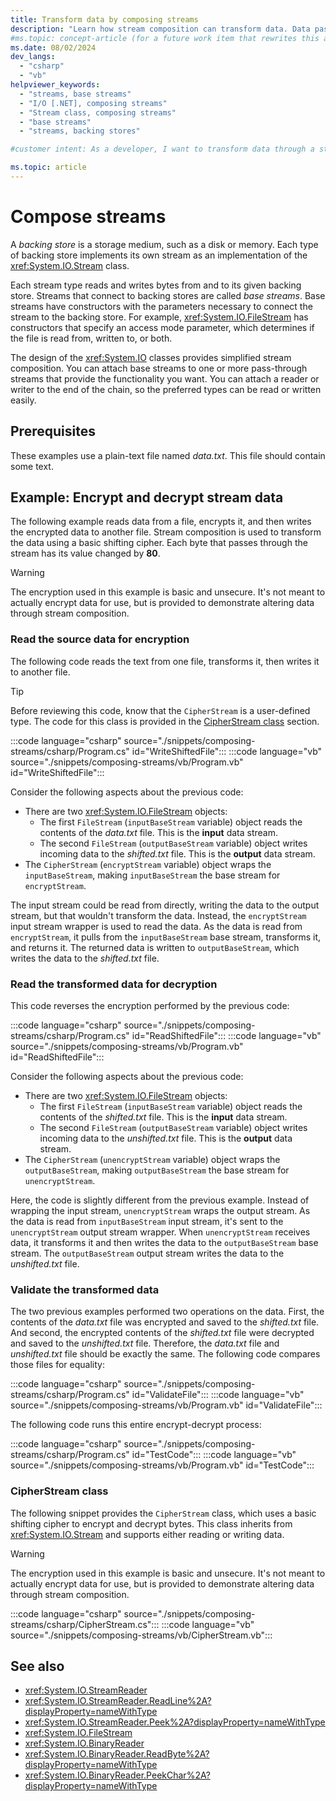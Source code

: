 ```yaml
---
title: Transform data by composing streams
description: "Learn how stream composition can transform data. Data passing through the stream is automatically altered."
#ms.topic: concept-article (for a future work item that rewrites this article in this format)
ms.date: 08/02/2024
dev_langs: 
  - "csharp"
  - "vb"
helpviewer_keywords: 
  - "streams, base streams"
  - "I/O [.NET], composing streams"
  - "Stream class, composing streams"
  - "base streams"
  - "streams, backing stores"

#customer intent: As a developer, I want to transform data through a stream so that I can read or write the data in a different way/

ms.topic: article
---
```

# Compose streams

A *backing store* is a storage medium, such as a disk or memory. Each type of backing store implements its own stream as an implementation of the <xref:System.IO.Stream> class.

Each stream type reads and writes bytes from and to its given backing store. Streams that connect to backing stores are called *base streams*. Base streams have constructors with the parameters necessary to connect the stream to the backing store. For example, <xref:System.IO.FileStream> has constructors that specify an access mode parameter, which determines if the file is read from, written to, or both.

The design of the <xref:System.IO> classes provides simplified stream composition. You can attach base streams to one or more pass-through streams that provide the functionality you want. You can attach a reader or writer to the end of the chain, so the preferred types can be read or written easily.  

## Prerequisites

These examples use a plain-text file named _data.txt_. This file should contain some text.

## Example: Encrypt and decrypt stream data

The following example reads data from a file, encrypts it, and then writes the encrypted data to another file. Stream composition is used to transform the data using a basic shifting cipher. Each byte that passes through the stream has its value changed by **80**.

> [!WARNING]
> The encryption used in this example is basic and unsecure. It's not meant to actually encrypt data for use, but is provided to demonstrate altering data through stream composition.

### Read the source data for encryption

The following code reads the text from one file, transforms it, then writes it to another file.

> [!TIP]
> Before reviewing this code, know that the `CipherStream` is a user-defined type. The code for this class is provided in the [CipherStream class](#cipherstream-class) section.

:::code language="csharp" source="./snippets/composing-streams/csharp/Program.cs" id="WriteShiftedFile":::
:::code language="vb" source="./snippets/composing-streams/vb/Program.vb" id="WriteShiftedFile":::

Consider the following aspects about the previous code:

- There are two <xref:System.IO.FileStream> objects:
  - The first `FileStream` (`inputBaseStream` variable) object reads the contents of the _data.txt_ file. This is the **input** data stream.
  - The second `FileStream` (`outputBaseStream` variable) object writes incoming data to the _shifted.txt_ file. This is the **output** data stream.
- The `CipherStream` (`encryptStream` variable) object wraps the `inputBaseStream`, making `inputBaseStream` the base stream for `encryptStream`.

The input stream could be read from directly, writing the data to the output stream, but that wouldn't transform the data. Instead, the `encryptStream` input stream wrapper is used to read the data. As the data is read from `encryptStream`, it pulls from the `inputBaseStream` base stream, transforms it, and returns it. The returned data is written to `outputBaseStream`, which writes the data to the _shifted.txt_ file.

### Read the transformed data for decryption

This code reverses the encryption performed by the previous code:

:::code language="csharp" source="./snippets/composing-streams/csharp/Program.cs" id="ReadShiftedFile":::
:::code language="vb" source="./snippets/composing-streams/vb/Program.vb" id="ReadShiftedFile":::

Consider the following aspects about the previous code:

- There are two <xref:System.IO.FileStream> objects:
  - The first `FileStream` (`inputBaseStream` variable) object reads the contents of the _shifted.txt_ file. This is the **input** data stream.
  - The second `FileStream` (`outputBaseStream` variable) object writes incoming data to the _unshifted.txt_ file. This is the **output** data stream.
- The `CipherStream` (`unencryptStream` variable) object wraps the `outputBaseStream`, making `outputBaseStream` the base stream for `unencryptStream`.

Here, the code is slightly different from the previous example. Instead of wrapping the input stream, `unencryptStream` wraps the output stream. As the data is read from `inputBaseStream` input stream, it's sent to the `unencryptStream` output stream wrapper. When `unencryptStream` receives data, it transforms it and then writes the data to the `outputBaseStream` base stream. The `outputBaseStream` output stream writes the data to the _unshifted.txt_ file.

### Validate the transformed data

The two previous examples performed two operations on the data. First, the contents of the _data.txt_ file was encrypted and saved to the _shifted.txt_ file. And second, the encrypted contents of the _shifted.txt_ file were decrypted and saved to the _unshifted.txt_ file. Therefore, the _data.txt_ file and _unshifted.txt_ file should be exactly the same. The following code compares those files for equality:

:::code language="csharp" source="./snippets/composing-streams/csharp/Program.cs" id="ValidateFile":::
:::code language="vb" source="./snippets/composing-streams/vb/Program.vb" id="ValidateFile":::

The following code runs this entire encrypt-decrypt process:

:::code language="csharp" source="./snippets/composing-streams/csharp/Program.cs" id="TestCode":::
:::code language="vb" source="./snippets/composing-streams/vb/Program.vb" id="TestCode":::

### CipherStream class

The following snippet provides the `CipherStream` class, which uses a basic shifting cipher to encrypt and decrypt bytes. This class inherits from <xref:System.IO.Stream> and supports either reading or writing data.

> [!WARNING]
> The encryption used in this example is basic and unsecure. It's not meant to actually encrypt data for use, but is provided to demonstrate altering data through stream composition.

:::code language="csharp" source="./snippets/composing-streams/csharp/CipherStream.cs":::
:::code language="vb" source="./snippets/composing-streams/vb/CipherStream.vb":::

## See also

- <xref:System.IO.StreamReader>
- <xref:System.IO.StreamReader.ReadLine%2A?displayProperty=nameWithType>
- <xref:System.IO.StreamReader.Peek%2A?displayProperty=nameWithType>
- <xref:System.IO.FileStream>
- <xref:System.IO.BinaryReader>
- <xref:System.IO.BinaryReader.ReadByte%2A?displayProperty=nameWithType>
- <xref:System.IO.BinaryReader.PeekChar%2A?displayProperty=nameWithType>
